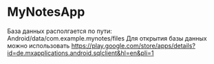 # MyNotesApp
База данных располгается по пути: Android/data/com.example.mynotes/files
Для открытия базы данных можно использовать https://play.google.com/store/apps/details?id=de.mxapplications.android.sqlclient&hl=en&pli=1
